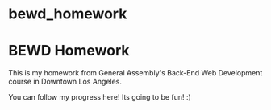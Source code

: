 # bewd_homework
# BEWD Homework

This is my homework from General Assembly's Back-End Web Development course in Downtown Los Angeles.

You can follow my progress here! Its going to be fun! :)
